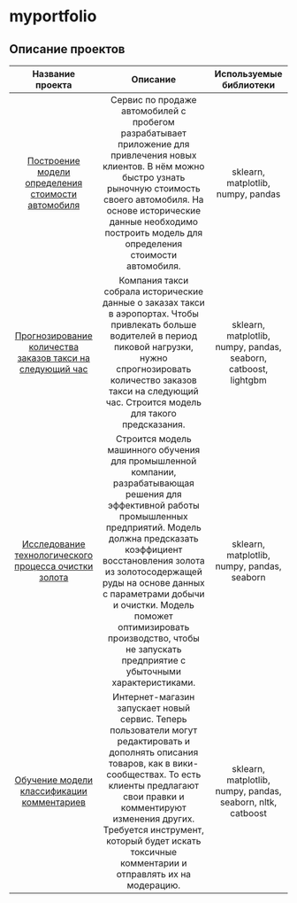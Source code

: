 # myportfolio

## Описание проектов

| Название проекта | Описание | Используемые библиотеки |
| :--------------------:| :---------------------:|:---------------------------:|
| [Построение модели определения стоимости автомобиля](https://github.com/olira74/MyPortfolio/tree/main/Price_avto) | Сервис по продаже автомобилей с пробегом  разрабатывает приложение для привлечения новых клиентов. В нём можно быстро узнать рыночную стоимость своего автомобиля. На основе исторические данные необходимо построить модель для определения стоимости автомобиля. | sklearn, matplotlib, numpy, pandas|
| [Прогнозирование количества заказов такси на следующий час](https://github.com/olira74/MyPortfolio/tree/main/Orders_taxi) | Компания такси собрала исторические данные о заказах такси в аэропортах. Чтобы привлекать больше водителей в период пиковой нагрузки, нужно спрогнозировать количество заказов такси на следующий час. Строится модель для такого предсказания. | sklearn, matplotlib, numpy, pandas, seaborn, catboost, lightgbm|
| [ Исследование технологического процесса очистки золота](https://github.com/olira74/MyPortfolio/tree/main/Recovery_gold) | Строится модель машинного обучения для промышленной компании, разрабатывающая решения для эффективной работы промышленных предприятий. Модель должна предсказать коэффициент восстановления золота из золотосодержащей руды на основе данных с параметрами добычи и очистки. Модель поможет оптимизировать производство, чтобы не запускать предприятие с убыточными характеристиками. | sklearn, matplotlib, numpy, pandas, seaborn|
| [Обучение модели классификации комментариев](https://github.com/olira74/MyPortfolio/tree/main/Comment_toxic) | Интернет-магазин запускает новый сервис. Теперь пользователи могут редактировать и дополнять описания товаров, как в вики-сообществах. То есть клиенты предлагают свои правки и комментируют изменения других. Требуется инструмент, который будет искать токсичные комментарии и отправлять их на модерацию. | sklearn, matplotlib, numpy, pandas, seaborn, nltk, catboost|
